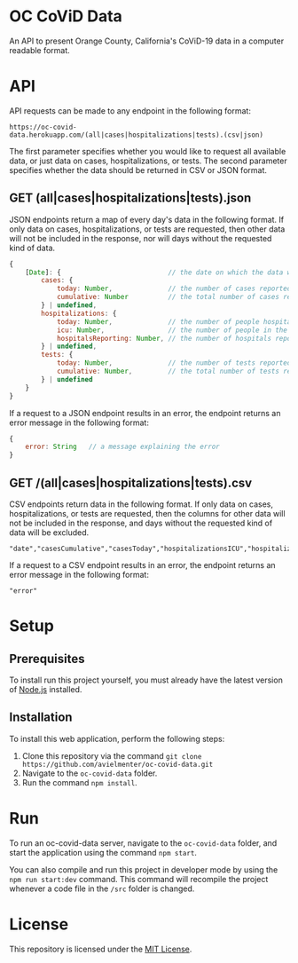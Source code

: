# OC CoViD Data
An API to present Orange County, California's CoViD-19 data in a computer readable format.

# API
API requests can be made to any endpoint in the following format:

`https://oc-covid-data.herokuapp.com/(all|cases|hospitalizations|tests).(csv|json)`

The first parameter specifies whether you would like to request all available data, or just data on cases, hospitalizations, or tests. The second parameter specifies whether the data should be returned in CSV or JSON format.

## GET (all|cases|hospitalizations|tests).json
JSON endpoints return a map of every day's data in the following format. If only data on cases, hospitalizations, or tests are requested, then other data will not be included in the response, nor will days without the requested kind of data.

```javascript
{
    [Date]: {                           // the date on which the data were reported
        cases: {
            today: Number,              // the number of cases reported on this date
            cumulative: Number          // the total number of cases reported by this date
        } | undefined,
        hospitalizations: {
            today: Number,              // the number of people hospitalized on this date
            icu: Number,                // the number of people in the ICU on this date
            hospitalsReporting: Number, // the number of hospitals reporting data
        } | undefined,
        tests: {
            today: Number,              // the number of tests reported on this date
            cumulative: Number,         // the total number of tests reported by this date
        } | undefined
    }
}
```

If a request to a JSON endpoint results in an error, the endpoint returns an error message in the following format:

```javascript
{
    error: String   // a message explaining the error
}
```

## GET /(all|cases|hospitalizations|tests).csv
CSV endpoints return data in the following format. If only data on cases, hospitalizations, or tests are requested, then the columns for other data will not be included in the response, and days without the requested kind of data will be excluded.

```csv
"date","casesCumulative","casesToday","hospitalizationsICU","hospitalizationsReporting","hospitalizationsToday","testsCumulative","testsToday"
```

If a request to a CSV endpoint results in an error, the endpoint returns an error message in the following format:

```csv
"error"
```

# Setup
## Prerequisites
To install run this project yourself, you must already have the latest version of [Node.js](https://nodejs.org/en/) installed.

## Installation
To install this web application, perform the following steps:
1. Clone this repository via the command `git clone https://github.com/avielmenter/oc-covid-data.git`
2. Navigate to the `oc-covid-data` folder.
3. Run the command `npm install`.

# Run
To run an oc-covid-data server, navigate to the `oc-covid-data` folder, and start the application using the command `npm start`.

You can also compile and run this project in developer mode by using the `npm run start:dev` command. This command will recompile the project whenever a code file in the `/src` folder is changed.

# License
This repository is licensed under the [MIT License](https://github.com/avielmenter/oc-covid-data/blob/master/LICENSE).
